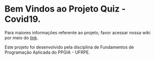 # Bem Vindos ao Projeto Quiz - Covid19.

Para maiores informações referente ao projeto, favor acessar nossa wiki por meio do [link](https://github.com/valdircarvalho/quizproject/wiki).  

Este projeto foi desenvolvido pela disciplina de Fundamentos de Programação Aplicada do PPGIA - UFRPE.


